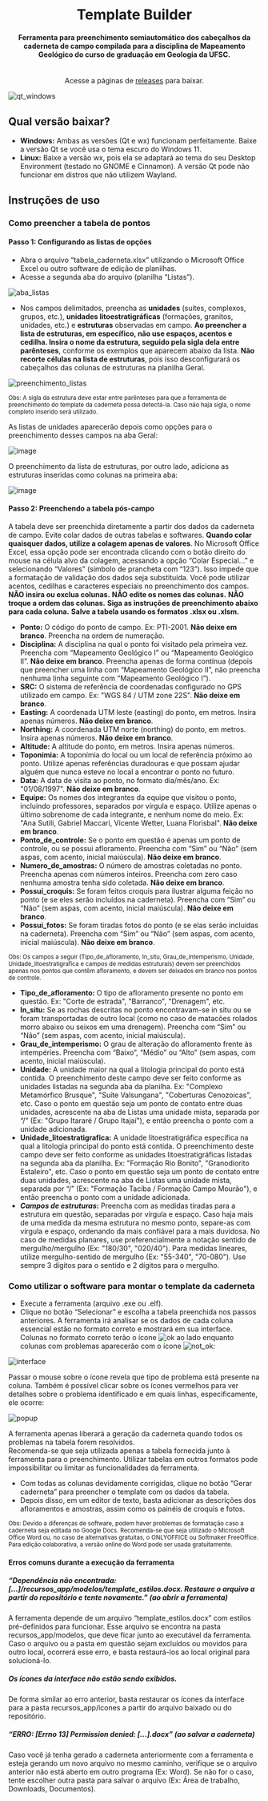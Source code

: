 <div align="center"/>
  <p>
    <h1>Template Builder</h1>
      <h4>
        Ferramenta para preenchimento semiautomático dos cabeçalhos da caderneta de campo compilada para a disciplina de Mapeamento Geológico do curso de graduação
        em Geologia da UFSC.
      </h4>
      </br>
     Acesse a páginas de <a href="https://github.com/FrostPredator/template-builder/releases">releases</a> para baixar.
  <p>
</div> 

![qt_windows](https://github.com/FrostPredator/template-builder/assets/114439033/b93eee2c-6dac-4a13-a420-60df72015317)

## Qual versão baixar?
- **Windows:** Ambas as versões (Qt e wx) funcionam perfeitamente. Baixe a versão Qt se você usa o tema escuro do Windows 11.
- **Linux:** Baixe a versão wx, pois ela se adaptará ao tema do seu Desktop Environment (testado no GNOME e Cinnamon). A versão Qt pode não funcionar em distros que não utilizem Wayland.

## Instruções de uso
### Como preencher a tabela de pontos
#### Passo 1: Configurando as listas de opções
- Abra o arquivo “tabela_caderneta.xlsx” utilizando o Microsoft Office Excel ou outro software de edição de planilhas.
- Acesse a segunda aba do arquivo (planilha “Listas”).

![aba_listas](https://github.com/FrostPredator/template-builder/assets/114439033/311d51e3-5be9-40ae-a907-10797058d486)

- Nos campos delimitados, preencha as **unidades** (suítes, complexos, grupos, etc.), **unidades litoestratigráficas** (formações, granitos, unidades, etc.) e **estruturas** observadas em campo. **Ao preencher a lista de estruturas, em específico, não use espaços, acentos e cedilha. Insira o nome da estrutura, seguido pela sigla dela entre parênteses**, conforme os exemplos que aparecem abaixo da lista. **Não recorte células na lista de estruturas**, pois isso desconfigurará os cabeçalhos das colunas de estruturas na planilha Geral.

![preenchimento_listas](https://github.com/FrostPredator/template-builder/assets/114439033/0704e83e-39bc-461d-a248-388d32692220)

<sub>Obs: A sigla da estrutura deve estar entre parênteses para que a ferramenta de preenchimento do template da caderneta possa detectá-la. Caso não haja sigla, o nome completo inserido será utilizado.</sub>

As listas de unidades aparecerão depois como opções para o preenchimento desses campos na aba Geral:

![image](https://github.com/FrostPredator/template-builder/assets/114439033/af462b47-e22f-4f01-b565-ce70b106f32b)

O preenchimento da lista de estruturas, por outro lado, adiciona as estruturas inseridas como colunas na primeira aba:

![image](https://github.com/FrostPredator/template-builder/assets/114439033/3d045c8f-f772-4209-8337-86465ab0aad9)

#### Passo 2: Preenchendo a tabela pós-campo
A tabela deve ser preenchida diretamente a partir dos dados da caderneta de campo.
Evite colar dados de outras tabelas e softwares. **Quando colar quaisquer dados, utilize a colagem apenas de valores**. No Microsoft Office Excel, essa opção pode ser encontrada clicando com o botão direito do mouse na célula alvo da colagem, acessando a opção “Colar Especial...” e selecionando “Valores” (símbolo de prancheta com “123”). Isso impede que a formatação de validação dos dados seja substituída.
Você pode utilizar acentos, cedilhas e caracteres especiais no preenchimento dos campos.
**NÃO insira ou exclua colunas.**
**NÃO edite os nomes das colunas.**
**NÃO troque a ordem das colunas.**
**Siga as instruções de preenchimento abaixo para cada coluna.**
**Salve a tabela usando os formatos .xlsx ou .xlsm.**

- **Ponto:** O código do ponto de campo. Ex: PTI-2001. **Não deixe em branco**. Preencha na ordem de numeração.
- **Disciplina:** A disciplina na qual o ponto foi visitado pela primeira vez. Preencha com “Mapeamento Geológico I” ou “Mapeamento Geológico II”. **Não deixe em branco**. Preencha apenas de forma contínua (depois que preencher uma linha com “Mapeamento Geológico II”, não preencha nenhuma linha seguinte com “Mapeamento Geológico I”).
- **SRC:** O sistema de referência de coordenadas configurado no GPS utilizado em campo. Ex: "WGS 84 / UTM zone 22S". **Não deixe em branco**.
- **Easting:** A coordenada UTM leste (easting) do ponto, em metros. Insira apenas números. **Não deixe em branco**.
- **Northing:** A coordenada UTM norte (northing) do ponto, em metros. Insira apenas números. **Não deixe em branco**.
- **Altitude:** A altitude do ponto, em metros. Insira apenas números.
- **Toponimia:** A toponímia do local ou um local de referência próximo ao ponto. Utilize apenas referências duradouras e que possam ajudar alguém que nunca esteve no local a encontrar o ponto no futuro.
- **Data:** A data de visita ao ponto, no formato dia/mês/ano. Ex: "01/08/1997". **Não deixe em branco**.
- **Equipe:** Os nomes dos integrantes da equipe que visitou o ponto, incluindo professores, separados por vírgula e espaço. Utilize apenas o último sobrenome de cada integrante, e nenhum nome do meio. Ex: "Ana Sutili, Gabriel Maccari, Vicente Wetter, Luana Florisbal". **Não deixe em branco**.
- **Ponto_de_controle:** Se o ponto em questão é apenas um ponto de controle, ou se possui afloramento. Preencha com “Sim” ou “Não” (sem aspas, com acento, inicial maiúscula). **Não deixe em branco**.
- **Numero_de_amostras:** O número de amostras coletadas no ponto. Preencha apenas com números inteiros. Preencha com zero caso nenhuma amostra tenha sido coletada. **Não deixe em branco**.
- **Possui_croquis:** Se foram feitos croquis para ilustrar alguma feição no ponto (e se eles serão incluídos na caderneta). Preencha com “Sim” ou “Não” (sem aspas, com acento, inicial maiúscula). **Não deixe em branco**.
- **Possui_fotos:** Se foram tiradas fotos do ponto (e se elas serão incluídas na caderneta). Preencha com “Sim” ou “Não” (sem aspas, com acento, inicial maiúscula). **Não deixe em branco**.

<sub>Obs: Os campos a seguir (Tipo_de_afloramento, In_situ, Grau_de_intemperismo, Unidade, Unidade_litoestratigrafica e campos de medidas estruturais) devem ser preenchidos apenas nos pontos que contêm afloramento, e devem ser deixados em branco nos pontos de controle.</sub>

- **Tipo_de_afloramento:** O tipo de afloramento presente no ponto em questão. Ex: "Corte de estrada", "Barranco", "Drenagem", etc.
- **In_situ:** Se as rochas descritas no ponto encontravam-se in situ ou se foram transportadas de outro local (como no caso de matacões rolados morro abaixo ou seixos em uma drenagem). Preencha com “Sim” ou “Não” (sem aspas, com acento, inicial maiúscula).
- **Grau_de_intemperismo:** O grau de alteração do afloramento frente às intempéries. Preencha com “Baixo”, “Médio” ou “Alto” (sem aspas, com acento, inicial maiúscula).
- **Unidade:** A unidade maior na qual a litologia principal do ponto está contida. O preenchimento deste campo deve ser feito conforme as unidades listadas na segunda aba da planilha. Ex: "Complexo Metamórfico Brusque", "Suíte Valsungana", "Coberturas Cenozoicas", etc. Caso o ponto em questão seja um ponto de contato entre duas unidades, acrescente na aba de Listas uma unidade mista, separada por “/” (Ex: "Grupo Itararé / Grupo Itajaí"), e então preencha o ponto com a unidade adicionada.
- **Unidade_litoestratigrafica:** A unidade litoestratigráfica específica na qual a litologia principal do ponto está contida. O preenchimento deste campo deve ser feito conforme as unidades litoestratigráficas listadas na segunda aba da planilha. Ex: "Formação Rio Bonito", "Granodiorito Estaleiro", etc. Caso o ponto em questão seja um ponto de contato entre duas unidades, acrescente na aba de Listas uma unidade mista, separada por “/” (Ex: "Formação Taciba / Formação Campo Mourão"), e então preencha o ponto com a unidade adicionada.
- **_Campos de estruturas_:** Preencha com as medidas tiradas para a estrutura em questão, separadas por vírgula e espaço. Caso haja mais de uma medida da mesma estrutura no mesmo ponto, separe-as com vírgula e espaço, ordenando da mais confiável para a mais duvidosa. No caso de medidas planares, use preferencialmente a notação sentido de mergulho/mergulho (Ex: "180/30", "020/40"). Para medidas lineares, utilize mergulho-sentido de mergulho (Ex: "55-340", "70-080"). Use sempre 3 dígitos para o sentido e 2 dígitos para o mergulho.
 
### Como utilizar o software para montar o template da caderneta
- Execute a ferramenta (arquivo .exe ou .elf).
- Clique no botão “Selecionar” e escolha a tabela preenchida nos passos anteriores.
A ferramenta irá analisar se os dados de cada coluna essencial estão no formato correto e mostrará em sua interface. Colunas no formato correto terão o ícone ![ok](https://github.com/FrostPredator/template-builder/assets/114439033/86bfa387-320b-44e7-a71e-f8a474fd1ce2) ao lado enquanto colunas com problemas aparecerão com o ícone ![not_ok](https://github.com/FrostPredator/template-builder/assets/114439033/3e9c5ee1-99d1-4185-b1a9-4e4001d33f09):
 
![interface](https://github.com/FrostPredator/template-builder/assets/114439033/94dbed66-4ac9-4c73-9b26-15895b84f265)

Passar o mouse sobre o ícone revela que tipo de problema está presente na coluna. Também é possível clicar sobre os ícones vermelhos para ver detalhes sobre o problema identificado e em quais linhas, especificamente, ele ocorre:

![popup](https://github.com/FrostPredator/template-builder/assets/114439033/b8b9ef75-3d5f-4834-a239-f26007cbc5e1)

A ferramenta apenas liberará a geração da caderneta quando todos os problemas na tabela forem resolvidos.</br>
Recomenda-se que seja utilizada apenas a tabela fornecida junto à ferramenta para o preenchimento. Utilizar tabelas em outros formatos pode impossibilitar ou limitar as funcionalidades da ferramenta.
- Com todas as colunas devidamente corrigidas, clique no botão “Gerar caderneta” para preencher o template com os dados da tabela. 
- Depois disso, em um editor de texto, basta adicionar as descrições dos afloramentos e amostras, assim como os painéis de croquis e fotos.

<sub>Obs: Devido a diferenças de software, podem haver problemas de formatação caso a caderneta seja editada no Google Docs. Recomenda-se que seja utilizado o Microsoft Office Word ou, no caso de alternativas gratuitas, o ONLYOFFICE ou Softmaker FreeOffice. Para edição colaborativa, a versão online do Word pode ser usada gratuitamente.</sub>

#### Erros comuns durante a execução da ferramenta
##### “Dependência não encontrada: [...]/recursos_app/modelos/template_estilos.docx. Restaure o arquivo a partir do repositório e tente novamente.” (ao abrir a ferramenta)
A ferramenta depende de um arquivo “template_estilos.docx” com estilos pré-definidos para funcionar. Esse arquivo se encontra na pasta recursos_app/modelos, que deve ficar junto ao executável da ferramenta. Caso o arquivo ou a pasta em questão sejam excluídos ou movidos para outro local, ocorrerá esse erro, e basta restaurá-los ao local original para solucioná-lo.

##### Os ícones da interface não estão sendo exibidos.
De forma similar ao erro anterior, basta restaurar os ícones da interface para a pasta recursos_app/icones a partir do arquivo baixado ou do repositório.

##### “ERRO: [Errno 13] Permission denied: [...].docx” (ao salvar a caderneta)
Caso você já tenha gerado a caderneta anteriormente com a ferramenta e esteja gerando um novo arquivo no mesmo caminho, verifique se o arquivo anterior não está aberto em outro programa (Ex: Word). Se não for o caso, tente escolher outra pasta para salvar o arquivo (Ex: Área de trabalho, Downloads, Documentos).
